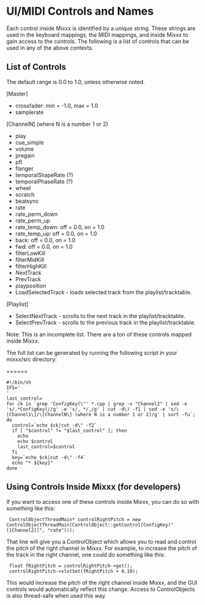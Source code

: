 # UI/MIDI Controls and Names

Each control inside Mixxx is identified by a unique string. These
strings are used in the keyboard mappings, the MIDI mappings, and inside
Mixxx to gain access to the controls. The following is a list of
controls that can be used in any of the above contexts.

## List of Controls

The default range is 0.0 to 1.0, unless otherwise noted.

\[Master\]

  - crossfader: min = -1.0, max = 1.0
  - samplerate

\[ChannelN\] (where N is a number 1 or 2)

  - play 
  - cue\_simple
  - volume
  - pregain
  - pfl
  - flanger
  - temporalShapeRate (?)
  - temporalPhaseRate (?)
  - wheel
  - scratch
  - beatsync
  - rate
  - rate\_perm\_down
  - rate\_perm\_up
  - rate\_temp\_down: off = 0.0, on = 1.0
  - rate\_temp\_up: off = 0.0, on = 1.0
  - back: off = 0.0, on = 1.0
  - fwd: off = 0.0, on = 1.0
  - filterLowKill
  - filterMidKill
  - filterHighKill
  - NextTrack
  - PrevTrack
  - playposition
  - LoadSelectedTrack - loads selected track from the
    playlist/tracktable.

\[Playlist\]

  - SelectNextTrack - scrolls to the next track in the
    playlist/tracktable.
  - SelectPrevTrack - scrolls to the previous track in the
    playlist/tracktable.

Note: This is an incomplete list. There are a ton of these controls
mapped inside Mixxx.

The full list can be generated by running the following script in your
mixxx/src directory:

\======

    #!/bin/sh
    IFS='
    '
    last_control=
    for ck in `grep 'ConfigKey(\"' *.cpp | grep -v "Channel2" | sed -e 's/.*ConfigKey(//g' -e 's/, */,/g' | cut -d\) -f1 | sed -e 's/\[Channel1\]/\[ChannelN\] (where N is a number 1 or 2)/g' | sort -fu`; do 
      control=`echo $ck|cut -d\" -f2`
      if [ "$control" != "$last_control" ]; then 
        echo
        echo $control
        last_control=$control
      fi
      key=`echo $ck|cut -d\" -f4`
      echo "* ${key}"
    done

## Using Controls Inside Mixxx (for developers)

If you want to access one of these controls inside Mixxx, you can do so
with something like this:

``` 
 ControlObjectThreadMain* controlRightPitch = new ControlObjectThreadMain(ControlObject::getControl(ConfigKey("[[Channel2]]", "rate")));
```

That line will give you a ControlObject which allows you to read and
control the pitch of the right channel in Mixxx. For example, to
increase the pitch of the track in the right channel, one could do
something like this:

``` 
 float fRightPitch = controlRightPitch->get();
 controlRightPitch->slotSet(fRightPitch + 0.10);
```

This would increase the pitch of the right channel inside Mixxx, and the
GUI controls would automatically reflect this change. Access to
ControlObjects is also thread-safe when used this way.
